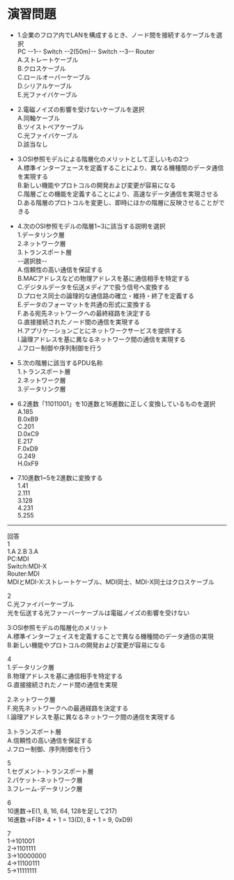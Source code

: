 # 演習問題
- 1.企業のフロア内でLANを構成するとき、ノード間を接続するケーブルを選択  
PC --1-- Switch --2(50m)-- Switch --3-- Router  
A.ストレートケーブル  
B.クロスケーブル  
C.ロールオーバーケーブル  
D.シリアルケーブル  
E.光ファイバケーブル  

- 2.電磁ノイズの影響を受けないケーブルを選択  
A.同軸ケーブル  
B.ツイストペアケーブル  
C.光ファイバケーブル  
D.該当なし

- 3.OSI参照モデルによる階層化のメリットとして正しいもの2つ  
A.標準インターフェースを定義することにより、異なる機種間のデータ通信を実現する  
B.新しい機能やプロトコルの開発および変更が容易になる  
C.階層ごとの機能を定義することにより、高速なデータ通信を実現させる  
D.ある階層のプロトコルを変更し、即時にほかの階層に反映させることができる  

- 4.次のOSI参照モデルの階層1\~3に該当する説明を選択  
1.データリンク層  
2.ネットワーク層  
3.トランスポート層  
--選択肢--  
A.信頼性の高い通信を保証する  
B.MACアドレスなどの物理アドレスを基に通信相手を特定する  
C.デジタルデータを伝送メディアで扱う信号へ変換する  
D.プロセス同士の論理的な通信路の確立・維持・終了を定義する  
E.データのフォーマットを共通の形式に変換する  
F.ある宛先ネットワークへの最終経路を決定する  
G.直接接続されたノード間の通信を実現する  
H.アプリケーションごとにネットワークサービスを提供する  
I.論理アドレスを基に異なるネットワーク間の通信を実現する  
J.フロー制御や序列制御を行う

- 5.次の階層に該当するPDU名称  
1.トランスポート層  
2.ネットワーク層  
3.データリンク層  

- 6.2進数「11011001」を10進数と16進数に正しく変換しているものを選択  
A.185  
B.0xB9  
C.201  
D.0xC9  
E.217  
F.0xD9  
G.249  
H.0xF9

- 7.10進数1\~5を2進数に変換する  
1.41  
2.111  
3.128  
4.231  
5.255

---
回答  
1  
1.A 2.B 3.A  
PC:MDI  
Switch:MDI-X  
Router:MDI  
MDIとMDI-X:ストレートケーブル、MDI同士、MDI-X同士はクロスケーブル

2  
C.光ファイバーケーブル  
光を伝送する光ファーバーケーブルは電磁ノイズの影響を受けない

3:OSI参照モデルの階層化のメリット  
A.標準インターフェイスを定義することで異なる機種間のデータ通信の実現  
B.新しい機能やプロトコルの開発および変更が容易になる

4  
1.データリンク層  
B.物理アドレスを基に通信相手を特定する  
G.直接接続されたノード間の通信を実現

2.ネットワーク層  
F.宛先ネットワークへの最適経路を決定する  
I.論理アドレスを基に異なるネットワーク間の通信を実現する

3.トランスポート層  
A.信頼性の高い通信を保証する  
J.フロー制御、序列制御を行う

5  
1.セグメント-トランスポート層  
2.パケット-ネットワーク層  
3.フレーム-データリンク層

6  
10進数→E(1, 8, 16, 64, 128を足して217)  
16進数→F(8+ 4 + 1 = 13(D), 8 + 1 = 9, 0xD9)  

7  
1→101001  
2→1101111  
3→10000000  
4→11100111  
5→11111111  

